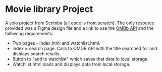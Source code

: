 # Movie library Project

A solo project from Scrimba (all code is from scratch). The only resource provided was a Figma design file and a link to use the [OMBb API](https://www.omdbapi.com/) and the following requirements:

-   Two pages - index.html and watchlist.html.
-   Index = search page. Calls to OMDB API with the title searched for and displays search results.
-   Button to "add to watchlist" which saves that data to local storage.
-   Watchlist.html loads and displays data from local storage.

